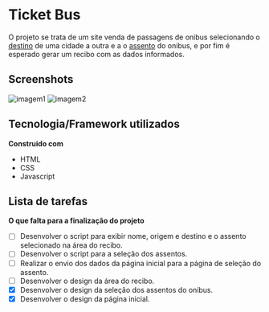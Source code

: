 # Ticket Bus
O projeto se trata de um site venda de passagens de onibus selecionando o [destino](https://gabriel-severo.github.io/Ticketbus/index.html) de uma cidade a outra e a o [assento](https://gabriel-severo.github.io/Ticketbus/onibus.html) do onibus, e por fim é esperado gerar um recibo com as dados informados.

## Screenshots
![imagem1](https://i.imgur.com/wzqNhjf.png)
![imagem2](https://i.imgur.com/BaoEycZ.png)

## Tecnologia/Framework utilizados
**Construido com**
- HTML
- CSS
- Javascript

## Lista de tarefas
**O que falta para a finalização do projeto**

- [ ] Desenvolver o script para exibir nome, origem e destino e o assento selecionado na área do recibo.
- [ ] Desenvolver o script para a seleção dos assentos.
- [ ] Realizar o envio dos dados da página inicial para a página de seleção do assento.
- [ ] Desenvolver o design da área do recibo.
- [x] Desenvolver o design da seleção dos assentos do onibus.
- [x] Desenvolver o design da página inicial.
